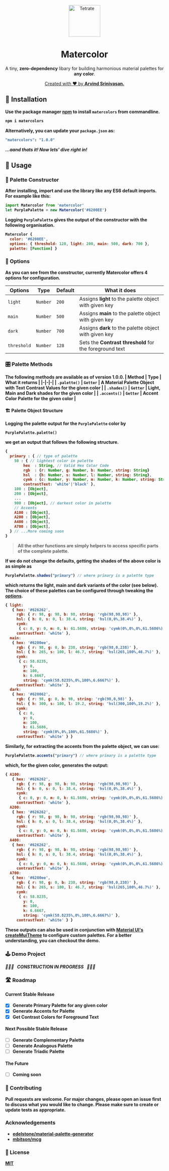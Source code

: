 <p align="center">
   <a href="https://viewer.tetr8labs.net">
     <img width="100" src="images/logo.png" alt="Tetrate">
   </a>
   <h1 align="center">Matercolor</h1>
</p>
<p align="center">
  A tiny, <b>zero-dependency</b> libary for building harmonious material palettes for <b>any color</b>.
</p>
<p align="center">
<a href="https://github.com/arvindcheenu">Created with ❤️ by <b>Arvind Srinivasan.<b></a>
</p>


## 🎉 Installation

Use the package manager [npm](https://www.npmjs.com/) to install `matercolors` from commandline.

```bash
npm i matercolors
```
Alternatively, you can update your `package.json` as:
```bash
"matercolors": "1.0.0"
```
 ***...aand thats it! Now lets' dive right in!***

## 🚸 Usage
### 🎨 Palette Constructor

After installing, import and use the library like any ES6 default imports. For example like this:

```js
import Matercolor from 'matercolor'
let PurplePalette = new Matercolor('#6200EE')
```
Logging `PurplePalette` gives the output of the constructor with the following organisation.
```js
Matercolor {
  color: '#6200EE',
  options: { threshold: 128, light: 200, main: 500, dark: 700 },
  palette: [Function] }
```
### 🔧 Options
As you can see from the constructor, currently **Matercolor** offers **4** options for configuration.

| Options | Type | Default | What it does |
|-|-|-|-|
| `light` |`Number`| `200` | Assigns **light** to the palette object with given key |
| `main` |`Number`| `500` | Assigns  **main**  to the palette object with given key |
| `dark` |`Number`| `700` | Assigns  **dark**  to the palette object with given key |
| `threshold` |`Number`| `128` | Sets the **Contrast threshold** for the foreground text|

### 🎛️ Palette Methods
The following methods are available as of version **1.0.0**. 
| Method | Type | What it returns |
|-|-|-|
| `.palette()` | `Getter` | A Material Palette Object with Text Contrast Values for the given color |
| `.shades()` | `Getter` | Light, Main and Dark shades for the given color |
| `.accents()` | `Getter` | Accent Color Palette for the given color |

#### 🏗️ Palette Object Structure
Logging the palette output for the `PurplePalette` color by

```
PurplePalette.palette()
```
we get an output that follows the following structure.

```js
{
  primary : { // type of palette
    50 : { // lightest color in palette
        hex  : String, // Valid Hex Color Code
        rgb  : {r: Number, g: Number, b: Number, string: String}
        hsl  : {h: Number, s: Number, l: Number, string: String},
        cymk : {c: Number, y: Number, m: Number, k: Number, string: String},
        contrastText: 'white'|'black' },
    100 : [Object],
    200 : [Object],
    ...
    900 : [Object], // darkest color in palette
    // Accents 
    A100 : [Object],
    A200 : [Object],
    A400 : [Object],
    A700 : [Object],
  } // ...More coming soon
}
```
> All the other functions are simply helpers to access specific parts of the complete palette. 

If we do not change the defaults, getting the **shades** of the above color is as simple as
```js
PurplePalette.shades("primary") // where primary is a palette type
```
which returns the **light**, **main** and **dark** variants of the color (see below). The choice of these palettes can be configured through tweaking the [**options**](#🔧-options).

```js
{ light:
   { hex: '#626262',
     rgb: { r: 98, g: 98, b: 98, string: 'rgb(98,98,98)' },
     hsl: { h: 0, s: 0, l: 38.4, string: 'hsl(0,0%,38.4%)' },
     cymk:
      { c: 0, y: 0, m: 0, k: 61.5686, string: 'cymk(0%,0%,0%,61.5686%)' },
     contrastText: 'white' },
  main:
   { hex: '#6200ee',
     rgb: { r: 98, g: 0, b: 238, string: 'rgb(98,0,238)' },
     hsl: { h: 265, s: 100, l: 46.7, string: 'hsl(265,100%,46.7%)' },
     cymk:
      { c: 58.8235,
        y: 0,
        m: 100,
        k: 6.6667,
        string: 'cymk(58.8235%,0%,100%,6.6667%)' },
     contrastText: 'white' },
  dark:
   { hex: '#620062',
     rgb: { r: 98, g: 0, b: 98, string: 'rgb(98,0,98)' },
     hsl: { h: 300, s: 100, l: 19.2, string: 'hsl(300,100%,19.2%)' },
     cymk:
      { c: 0,
        y: 0,
        m: 100,
        k: 61.5686,
        string: 'cymk(0%,0%,100%,61.5686%)' },
     contrastText: 'white' } }
```

Similarly, for extracting the **accents** from the palette object, we can use:
```js
PurplePalette.accents("primary") // where primary is a palette type
```
which, for the given color, generates the output:

```js
{ A100:
   { hex: '#626262',
     rgb: { r: 98, g: 98, b: 98, string: 'rgb(98,98,98)' },
     hsl: { h: 0, s: 0, l: 38.4, string: 'hsl(0,0%,38.4%)' },
     cymk:
      { c: 0, y: 0, m: 0, k: 61.5686, string: 'cymk(0%,0%,0%,61.5686%)' },
     contrastText: 'white' },
  A200:
   { hex: '#626262',
     rgb: { r: 98, g: 98, b: 98, string: 'rgb(98,98,98)' },
     hsl: { h: 0, s: 0, l: 38.4, string: 'hsl(0,0%,38.4%)' },
     cymk:
      { c: 0, y: 0, m: 0, k: 61.5686, string: 'cymk(0%,0%,0%,61.5686%)' },
     contrastText: 'white' },
  A400:
   { hex: '#626262',
     rgb: { r: 98, g: 98, b: 98, string: 'rgb(98,98,98)' },
     hsl: { h: 0, s: 0, l: 38.4, string: 'hsl(0,0%,38.4%)' },
     cymk:
      { c: 0, y: 0, m: 0, k: 61.5686, string: 'cymk(0%,0%,0%,61.5686%)' },
     contrastText: 'white' },
  A700:
   { hex: '#6200ee',
     rgb: { r: 98, g: 0, b: 238, string: 'rgb(98,0,238)' },
     hsl: { h: 265, s: 100, l: 46.7, string: 'hsl(265,100%,46.7%)' },
     cymk:
      { c: 58.8235,
        y: 0,
        m: 100,
        k: 6.6667,
        string: 'cymk(58.8235%,0%,100%,6.6667%)' },
     contrastText: 'white' } }

```
These outputs can also be used in conjunction with [Material UI's](https://material-ui.com/) 
[**createMuiTheme**](https://material-ui.com/customization/theming/#createmuitheme-options-args-theme) to configure custom palettes. For a better understanding, you can checkout the demo.

### 🕹️ Demo Project

*🚧🚧🚧&nbsp;&nbsp; **CONSTRUCTION IN PROGRESS** &nbsp;&nbsp;🚧🚧🚧*

### 🛣️ Roadmap
#### Current Stable Release

 - [x] Generate Primary Palette for any given color 
 - [x] Generate Accents for Palette 
 - [x] Get Contrast Colors for Foreground Text

#### Next Possible Stable Release

 - [ ] Generate Complementary Palette 
 - [ ] Generate Analogous Palette
 - [ ] Generate Triadic Palette

#### The Future

 - [ ] Coming soon
 
### 👐 Contributing 
Pull requests are welcome. For major changes, please open an issue first to discuss what you would like to change. Please make sure to create or update tests as appropriate.

### Acknowledgements
* [edelstone/**material-palette-generator**](https://github.com/edelstone/material-palette-generator)
* [mbitson/**mcg**](https://github.com/mbitson/mcg)

### 📝 License
[MIT](https://choosealicense.com/licenses/mit/)
